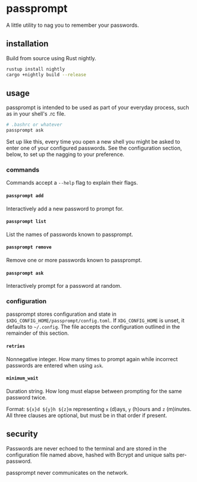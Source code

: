 # passprompt

A little utility to nag you to remember your passwords.

## installation

Build from source using Rust nightly.

```sh
rustup install nightly
cargo +nightly build --release
```

## usage

passprompt is intended to be used as part of your everyday process, such as in your shell's .rc file.

```sh
# .bashrc or whatever
passprompt ask
```

Set up like this, every time you open a new shell you might be asked to enter one of your configured passwords. See the configuration section, below, to set up the nagging to your preference.

### commands

Commands accept a `--help` flag to explain their flags.

#### `passprompt add`

Interactively add a new password to prompt for.

#### `passprompt list`

List the names of passwords known to passprompt.

#### `passprompt remove`

Remove one or more passwords known to passprompt.

#### `passprompt ask`

Interactively prompt for a password at random.

### configuration

passprompt stores configuration and state in `$XDG_CONFIG_HOME/passprompt/config.toml`. If `XDG_CONFIG_HOME` is unset, it defaults to `~/.config`. The file accepts the configuration outlined in the remainder of this section.

#### `retries`

Nonnegative integer. How many times to prompt again while incorrect passwords are entered when using `ask`.

#### `minimum_wait`

Duration string. How long must elapse between prompting for the same password twice.

Format: `${x}d ${y}h ${z}m` representing `x` (d)ays, `y` (h)ours and `z` (m)inutes. All three clauses are optional, but must be in that order if present.

## security

Passwords are never echoed to the terminal and are stored in the configuration file named above, hashed with Bcrypt and unique salts per-password.

passprompt never communicates on the network.
